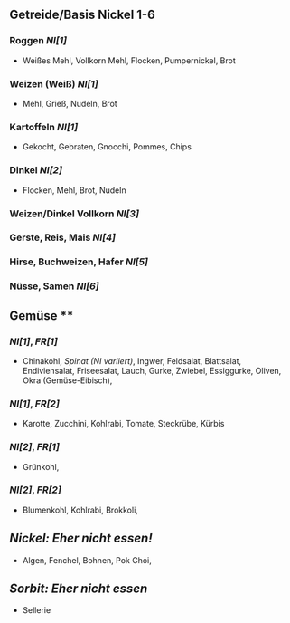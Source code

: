 ## Getreide/Basis **Nickel 1-6**
### Roggen *NI[1]*
- Weißes Mehl, Vollkorn Mehl, Flocken, Pumpernickel, Brot

### Weizen (Weiß) *NI[1]*
- Mehl, Grieß, Nudeln, Brot

### Kartoffeln *NI[1]*
- Gekocht, Gebraten, Gnocchi, Pommes, Chips

### Dinkel *NI[2]*
- Flocken, Mehl, Brot, Nudeln

### Weizen/Dinkel Vollkorn *NI[3]*
### Gerste, Reis, Mais *NI[4]*
### Hirse, Buchweizen, Hafer *NI[5]*
### Nüsse, Samen *NI[6]*


## Gemüse **
### *NI[1]*, *FR[1]*
- Chinakohl, *Spinat (NI variiert)*, Ingwer, Feldsalat, Blattsalat, 
    Endiviensalat, Friseesalat, Lauch, Gurke, Zwiebel, Essiggurke, 
    Oliven, Okra (Gemüse-Eibisch),

### *NI[1]*, *FR[2]*
- Karotte, Zucchini, Kohlrabi, Tomate, Steckrübe, Kürbis

### *NI[2]*, *FR[1]*
-  Grünkohl, 

### *NI[2]*, *FR[2]*
- Blumenkohl, Kohlrabi, Brokkoli, 



## *Nickel: Eher nicht essen!*
- Algen, Fenchel, Bohnen, Pok Choi,

## *Sorbit: Eher nicht essen*
- Sellerie
